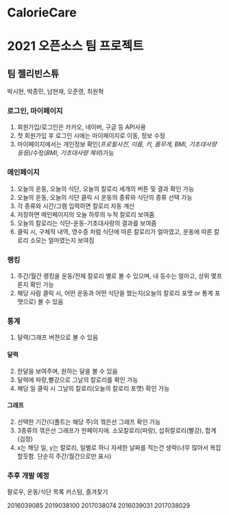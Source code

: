 # CalorieCare
# 2021 오픈소스 팀 프로젝트    
## 팀 젤리빈스튜    
박시현, 박종민, 남현재, 오준영, 최원혁    


### 로그인, 마이페이지
1. 회원가입/로그인은 카카오, 네이버, 구글 등 API사용
2. 첫 회원가입 후 로그인 시에는 마이페이지로 이동, 정보 수정
3. 마이페이지에서는 개인정보 확인(_프로필사진, 이름, 키, 몸무게, BMI, 기초대사량 등등_)/수정(_BMI, 기초대사량 제외_)가능

### 메인페이지
1. 오늘의 운동, 오늘의 식단, 오늘의 칼로리 세개의 버튼 및 결과 확인 가능
2. 오늘의 운동, 오늘의 식단 클릭 시 운동의 종류와 식단의 종류 선택 가능
3. 각 종류와 시간/그램 입력하면 칼로리 자동 계산
4. 저장하면 메인페이지의 오늘 하루의 누적 칼로리 보여줌
5. 오늘의 칼로리는 식단-운동-기초대사량의 결과를 보여줌
6. 클릭 시, 구체적 내역, 영수증 처럼 식단에 따른 칼로리가 얼마였고, 운동에 따른 칼로리 소모는 얼마였는지 보여짐

### 랭킹
1. 주간/월간 랭킹을 운동/전체 칼로리 별로 볼 수 있으며, 내 등수는 얼마고, 상위 몇프론지 확인 가능
2. 해당 사람 클릭 시, 어떤 운동과 어떤 식단을 했는지(오늘의 칼로리 포맷 or 통계 포맷으로) 볼 수 있음

### 통계
1. 달력/그래프 버젼으로 볼 수 있음

#### 달력
2. 한달을 보여주며, 원하는 달을 볼 수 있음
3. 달력에 파랑,빨강으로 그날의 칼로리를 확인 가능
4. 해당 일 클릭 시 그날의 칼로리(오늘의 칼로리 포맷) 확인 가능

#### 그래프
2. 선택한 기간(디폴트는 해당 주)의 꺾은선 그래프 확인 가능
3. 3종류의 꺾은선 그래프가 한페이지에. 소모칼로리(파랑), 섭취칼로리(빨강), 합계(검정)
4. x는 해당 일, y는 칼로리, 일별로 하니 자세한 날짜를 적는건 생략(너무 많아서 복잡할듯함. 단순히 주간/월간으로만 표시)

### 추후 개발 예정
팔로우, 운동/식단 목록 커스텀, 즐겨찾기

2016039085
2019038100
2017038074
2016039031
2017038029

